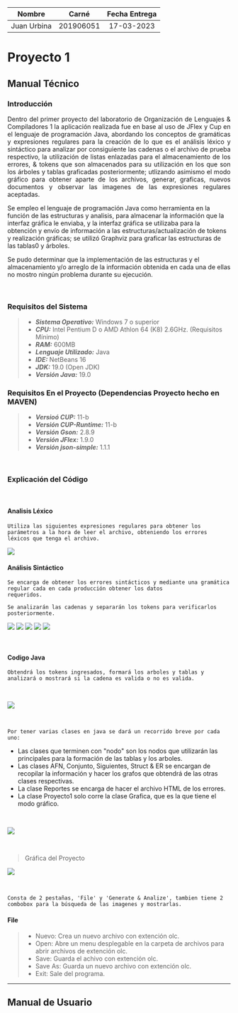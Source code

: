 | Nombre | Carné | Fecha Entrega |
|:-:|:-:|:-:|
|Juan Urbina| 201906051| 17-03-2023 |
# Proyecto 1
## Manual Técnico
### Introducción
<p style="text-align: justify;">
Dentro del primer proyecto del laboratorio de Organización de Lenguajes  & Compiladores 1 la aplicación realizada fue en base al uso de JFlex y Cup en el lenguaje de programación Java, abordando los conceptos de gramáticas y expresiones regulares para la creación de lo que es el análisis léxico y sintáctico para analizar por consiguiente las cadenas o el archivo de prueba respectivo, la utilización de listas enlazadas para el almacenamiento de los errores, & tokens que son almacenados para su utilización en los que son los árboles y tablas graficadas posteriormente; utlizando asimismo el modo gráfico para obtener aparte de los archivos, generar, graficas, nuevos documentos y observar las imagenes de las expresiones regulares aceptadas.

Se empleo el lenguaje de programación Java como herramienta en la función de las estructuras y analisis, para almacenar la información que la interfaz gráfica le enviaba, y la interfaz gráfica se utilizaba para la obtención y envío de información a las estructuras/actualización de tokens y realización gráficas; se utilizó Graphviz para graficar las estructuras de las tablas0 y árboles.

Se pudo determinar que la implementación de las estructuras y el almacenamiento y/o arreglo de la información obtenida en cada una de ellas no mostro ningún problema durante su ejecución.</p>

&nbsp;
### Requisitos del Sistema


>- **_Sistema Operativo:_** Windows 7 o superior
>- **_CPU:_** Intel Pentium D o AMD Athlon 64 (K8) 2.6GHz. (Requisitos Mínimo)
>- **_RAM:_** 600MB
>- **_Lenguaje Utilizado:_** Java
>- **_IDE:_** NetBeans 16
>- **_JDK:_** 19.0 (Open JDK)
>- **_Versión Java:_** 19.0
&nbsp;
### Requisitos En el Proyecto (Dependencias Proyecto hecho en MAVEN)


>- **_Versioó CUP:_** 11-b
>- **_Versión CUP-Runtime:_** 11-b
>- **_Versión Gson:_** 2.8.9
>- **_Versión JFlex:_** 1.9.0
>- **_Versión json-simple:_** 1.1.1

&nbsp;
### Explicación del Código
&nbsp;
#### Analisis Léxico
```
Utiliza las siguientes expresiones regulares para obtener los parámetros a la hora de leer el archivo, obteniendo los errores
léxicos que tenga el archivo.
```

![](../Assets/Proyecto1/lexico.png)

#### Análisis Sintáctico
```
Se encarga de obtener los errores sintácticos y mediante una gramática regular cada en cada producción obtener los datos
requeridos.

Se analizarán las cadenas y separarán los tokens para verificarlos posteriormente.
```

![](../Assets/Proyecto1/sintactico.png)
![](../Assets/Proyecto1/sintactico01.png)
![](../Assets/Proyecto1/sintactico02.png)
![](../Assets/Proyecto1/sintactico03.png)
![](../Assets/Proyecto1/sintactico04.png)

</br>

#### Codigo Java
```
Obtendrá los tokens ingresados, formará los arboles y tablas y analizará o mostrará si la cadena es valida o no es valida.
```
</br>

![](../Assets/Proyecto1/proyecto1.png)

</br>

```
Por tener varias clases en java se dará un recorrido breve por cada uno:
```
- Las clases que terminen con "nodo" son los nodos que utilizarán las principales para la formación de las tablas y los arboles.
- Las clases AFN, Conjunto, Siguientes, Struct & ER se encargan de recopilar la información y hacer los grafos que obtendrá de las otras clases respectivas.
- La clase Reportes se encarga de hacer el archivo HTML de los errores.
- La clase Proyecto1 solo corre la clase Grafica, que es la que tiene el modo gráfico.

</br>

![](../Assets/Proyecto1/graf.png)

</br>

>Gráfica del Proyecto

![](../Assets/Proyecto1/grafica.png)

</br>

```
Consta de 2 pestañas, 'File' y 'Generate & Analize', tambien tiene 2 combobox para la búsqueda de las imagenes y mostrarlas.
```
#### File
>- Nuevo: Crea un nuevo archivo con extención olc.
>- Open: Abre un menu desplegable en la carpeta de archivos para abrir archivos de extención olc. 
>- Save: Guarda el achivo con extención olc.
>- Save As: Guarda un nuevo archivo con extención olc.
>- Exit: Sale del programa.
---
## Manual de Usuario